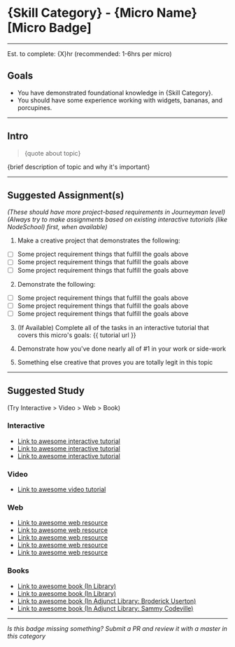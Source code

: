 # {Skill Category} - {Micro Name} [Micro Badge]


-----


Est. to complete: {X}hr (recommended: 1-6hrs per micro)

## Goals
- You have demonstrated foundational knowledge in {Skill Category}.
- You should have some experience working with widgets, bananas, and porcupines.


-----


## Intro

>{quote about topic}

{brief description of topic and why it's important}


-----


## Suggested Assignment(s)
*(These should have more project-based requirements in Journeyman level)*
*(Always try to make assignments based on existing interactive tutorials (like NodeSchool) first, when available)*

1) Make a creative project that demonstrates the following: 
  - [ ] Some project requirement things that fulfill the goals above
  - [ ] Some project requirement things that fulfill the goals above
  - [ ] Some project requirement things that fulfill the goals above

2) Demonstrate the following:
  - [ ] Some project requirement things that fulfill the goals above
  - [ ] Some project requirement things that fulfill the goals above
  - [ ] Some project requirement things that fulfill the goals above

3) (If Available) Complete all of the tasks in an interactive tutorial that covers this micro's goals: {{ tutorial url }} 

4) Demonstrate how you've done nearly all of #1 in your work or side-work

5) Something else creative that proves you are totally legit in this topic


-----


## Suggested Study
(Try Interactive > Video > Web > Book)

### Interactive
- [Link to awesome interactive tutorial](http://link-goes-here.com)
- [Link to awesome interactive tutorial](http://link-goes-here.com)
- [Link to awesome interactive tutorial](http://link-goes-here.com)

### Video
- [Link to awesome video tutorial](http://link-goes-here.com)

### Web
- [Link to awesome web resource](http://link-goes-here.com)
- [Link to awesome web resource](http://link-goes-here.com)
- [Link to awesome web resource](http://link-goes-here.com)
- [Link to awesome web resource](http://link-goes-here.com)
- [Link to awesome web resource](http://link-goes-here.com)

### Books
- [Link to awesome book (In Library)](http://link-goes-here.com)
- [Link to awesome book (In Library)](http://link-goes-here.com)
- [Link to awesome book (In Adjunct Library: Broderick Userton)](http://link-goes-here.com)
- [Link to awesome book (In Adjunct Library: Sammy Codeville)](http://link-goes-here.com)


-----

  *Is this badge missing something? Submit a PR and review it with a master in this category*
